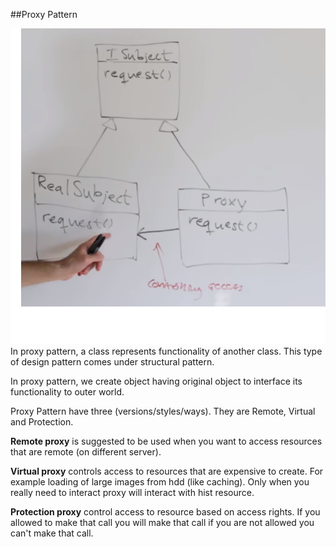 ##Proxy Pattern

![Proxy Pattern](img/Capture.PNG)
In proxy pattern, a class represents functionality of another class. This type of design pattern comes under structural pattern.

In proxy pattern, we create object having original object to interface its functionality to outer world.

Proxy Pattern have three (versions/styles/ways). They are Remote, Virtual and Protection. 

**Remote proxy** is suggested to be used when you want to access resources that are remote (on different server).

**Virtual proxy** controls access to resources that are expensive to create. For example loading of large images from hdd (like caching). Only when you really need to interact proxy will interact with hist resource. 

**Protection proxy** control access to resource based on access rights. If you allowed to make that call you will make that call if you are not allowed you can't make that call. 